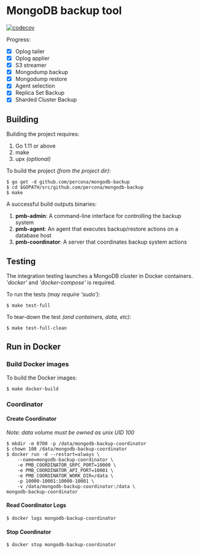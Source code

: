 # MongoDB backup tool
[![codecov](https://codecov.io/gh/percona/mongodb-backup/branch/master/graph/badge.svg?token=TiuOmTfp2p)](https://codecov.io/gh/percona/mongodb-backup)

Progress:
- [x] Oplog tailer
- [x] Oplog applier
- [x] S3 streamer
- [x] Mongodump backup
- [x] Mongodump restore
- [x] Agent selection
- [x] Replica Set Backup
- [x] Sharded Cluster Backup

## Building

Building the project requires:
1. Go 1.11 or above
1. make
1. upx *(optional)*

To build the project *(from the project dir)*:
```
$ go get -d github.com/percona/mongodb-backup
$ cd $GOPATH/src/github.com/percona/mongodb-backup
$ make
```

A successful build outputs binaries: 
1. **pmb-admin**: A command-line interface for controlling the backup system
1. **pmb-agent**: An agent that executes backup/restore actions on a database host
1. **pmb-coordinator**: A server that coordinates backup system actions

## Testing

The integration testing launches a MongoDB cluster in Docker containers. *'docker'* and *'docker-compose'* is required.

To run the tests *(may require 'sudo')*:
```
$ make test-full
```

To tear-down the test *(and containers, data, etc)*:
```
$ make test-full-clean
```

## Run in Docker

### Build Docker images

To build the Docker images:
```
$ make docker-build
```

### Coordinator

#### Create Coordinator
*Note: data volume must be owned as unix UID 100*
```
$ mkdir -m 0700 -p /data/mongodb-backup-coordinator
$ chown 100 /data/mongodb-backup-coordinator
$ docker run -d --restart=always \
    --name=mongodb-backup-coordinator \
    -e PMB_COORDINATOR_GRPC_PORT=10000 \
    -e PMB_COORDINATOR_API_PORT=10001 \
    -e PMB_COORDINATOR_WORK_DIR=/data \
    -p 10000-10001:10000-10001 \
    -v /data/mongodb-backup-coordinator:/data \
mongodb-backup-coordinator
```

#### Read Coordinator Logs
```
$ docker logs mongodb-backup-coordinator
```

#### Stop Coordinator
```
$ docker stop mongodb-backup-coordinator
```

